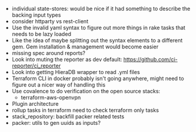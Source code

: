 - individual state-stores: would be nice if it had something to describe the backing input types
- consider httparty vs rest-client
- Use the invalid yaml syntax to figure out more things in rake tasks that needs to be lazy loaded
- Like the idea of maybe splitting out the syntax elements to a different gem. Gem installation & management would become easier
- missing spec around reports?
- Look into muting the reporter as dev default: https://github.com/ci-reporter/ci_reporter
- Look into getting HieraDB wrapper to read .yml files
- Terraform CLI in docker probably isn't going anywhere, might need to figure out a nicer way of handling this
- Use covalence to do verification on the open source stacks:
  - terraform-aws-openvpn
- Plugin architecture
- rollup tasks in terraform need to check terraform only tasks
- stack_repository: backfill packer related tests
- packer: utils to gen uuids as inputs?
